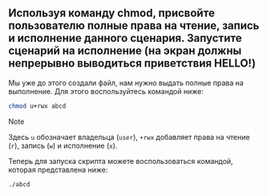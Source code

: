 ## Используя команду chmod, присвойте пользователю полные права на чтение, запись и исполнение данного сценария. Запустите сценарий на исполнение (на экран должны непрерывно выводиться приветствия HELLO!)

Мы уже до этого создали файл, нам нужно выдать полные права на выполнение. Для этого воспользуйтесь командой ниже: 

```bash
chmod u+rwx abcd
```

> [!NOTE]
> Здесь `u` обозначает владельца (`user`), `+rwx` добавляет права на чтение (`r`), запись (`w`) и исполнение (`x`).

Теперь для запуска скрипта можете воспользоваться командой, которая представлена ниже: 

```bash
./abcd
```

